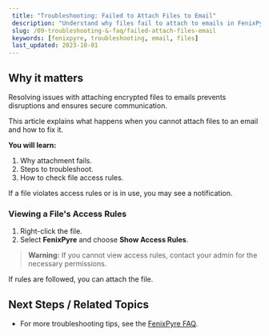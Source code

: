 ```yaml
---
 title: "Troubleshooting: Failed to Attach Files to Email"
 description: "Understand why files fail to attach to emails in FenixPyre and how to resolve common issues."
 slug: /09-troubleshooting-&-faq/failed-attach-files-email
 keywords: [fenixpyre, troubleshooting, email, files]
 last_updated: 2023-10-01
---
```


## Why it matters
Resolving issues with attaching encrypted files to emails prevents disruptions and ensures secure communication.

This article explains what happens when you cannot attach files to an email and how to fix it.

**You will learn:**
1. Why attachment fails.
2. Steps to troubleshoot.
3. How to check file access rules.

If a file violates access rules or is in use, you may see a notification.

<!-- IMG: ./media/09-troubleshooting-&-faq/attachment-failure-screenshot.png | Alt: FenixPyre attachment error notification -->

### Viewing a File's Access Rules

1. Right-click the file.
2. Select **FenixPyre** and choose **Show Access Rules**.

> **Warning:** If you cannot view access rules, contact your admin for the necessary permissions.

If rules are followed, you can attach the file.

## Next Steps / Related Topics
- For more troubleshooting tips, see the [FenixPyre FAQ](/09-troubleshooting-&-faq/index).
